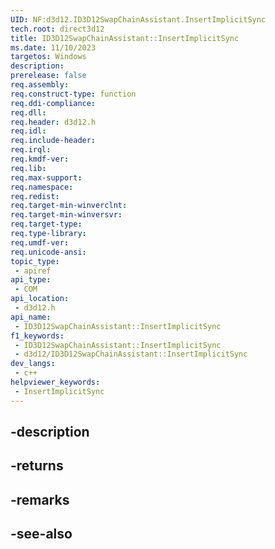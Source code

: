 ```yaml
---
UID: NF:d3d12.ID3D12SwapChainAssistant.InsertImplicitSync
tech.root: direct3d12
title: ID3D12SwapChainAssistant::InsertImplicitSync
ms.date: 11/10/2023
targetos: Windows
description: 
prerelease: false
req.assembly: 
req.construct-type: function
req.ddi-compliance: 
req.dll: 
req.header: d3d12.h
req.idl: 
req.include-header: 
req.irql: 
req.kmdf-ver: 
req.lib: 
req.max-support: 
req.namespace: 
req.redist: 
req.target-min-winverclnt: 
req.target-min-winversvr: 
req.target-type: 
req.type-library: 
req.umdf-ver: 
req.unicode-ansi: 
topic_type:
 - apiref
api_type:
 - COM
api_location:
 - d3d12.h
api_name:
 - ID3D12SwapChainAssistant::InsertImplicitSync
f1_keywords:
 - ID3D12SwapChainAssistant::InsertImplicitSync
 - d3d12/ID3D12SwapChainAssistant::InsertImplicitSync
dev_langs:
 - c++
helpviewer_keywords:
 - InsertImplicitSync
---
```


## -description

## -returns

## -remarks

## -see-also

